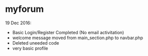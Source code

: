 # myforum

19 Dec 2016: 
- Basic Login/Register Completed (No email activitation)
- welcome message moved from main_section.php to navbar.php
- Deleted uneeded code
- very basic profile 